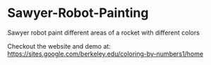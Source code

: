 # Sawyer-Robot-Painting
Sawyer robot paint different areas of a rocket with different colors

Checkout the website and demo at: https://sites.google.com/berkeley.edu/coloring-by-numbers1/home
